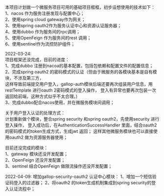 本项目计划做一个微服务项目可用的基础项目框框，初步设想使用的技术如下：  
1、nacos 作为服务注册发现与配置中心；  
2、使用spring cloud gateway作为网关；  
3、使用spring oauth2作为服务认证中心和资源认证服务器；  
4、使用dubbo 作为服务间的rpc调用；  
5、使用OpenFeign 作为服务间的rest 调用；  
6、使用sentinel作为流控防护组件； 

2022-03-24:  
项目框架还没完成，目前的进度：  
1、完成dubbo 注册到nacoa的基本配置，包括包依赖和配置文件的配置信息；  
2、完成spring oauth2 的密码模式的认证（但由于微服务的各模块基本是自有模块，不涉及第三方，   
这样导致前端提交用户登入，gallop-auth模块后端还要再次组装用户信息，用restTemplate 进行oauth
2密码模式的登入操作， 
登入有异常也要再次包装一次返回给前端，这种方式似乎不太合理。)  
3、完成dubbo配合nacos使用，并在微服务模块间调用；

关于用户登入认证的处理方式：  
计划重新做个模块，整合spring security 和spring oauth2，先使用security 进行登入操作，
登入成功后，在AuthenticationSuccessHandler 里面，结合oauth2的密码模式的token生成方式，生成jwt 返回；
这样其他微服务模块也可以直接使用oauth2 做为资源服务器使用；

目前还没完成的模块：  
1、gateway 模块还没开发配置；  
2、OpenFeign 还没开发配置；  
3、sentinel 结合OpenFeign 做限流操作还没开发配置； 

2022-04-09:
增加gallop-security-oauth2 认证中心模块：
1、增加一个短信验证码登入的过滤器；
2、将oauth2 的token生成机制集成到spring security的登入认证流程中；
